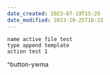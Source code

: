 ```yaml
---
date_created: 2023-07-19T15:29
date_modified: 2023-10-25T16:22
---
```


```button
name active file test
type append template
action test 1
```
^button-ywma
